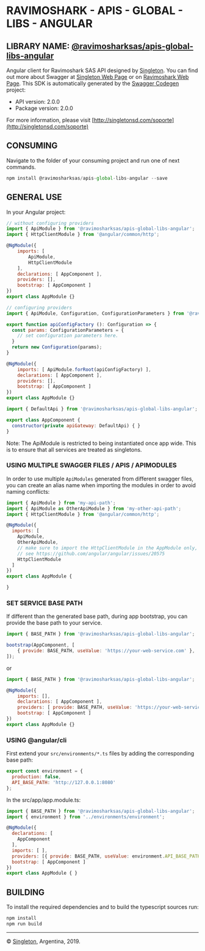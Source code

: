 # RAVIMOSHARK - APIS - GLOBAL - LIBS - ANGULAR

## LIBRARY NAME: [@ravimosharksas/apis-global-libs-angular](https://www.npmjs.com/package/@ravimosharksas/apis-global-libs-angular)

Angular client for Ravimoshark SAS API designed by [Singleton](http://singletonsd.com). You  can find out more about Swagger at [Singleton Web Page](http://singletonsd) or on [Ravimoshark Web Page](https://ravimoshark.com).
This SDK is automatically generated by the [Swagger Codegen](https://github.com/swagger-api/swagger-codegen) project:

- API version: 2.0.0
- Package version: 2.0.0

For more information, please visit [http://singletonsd.com/soporte](http://singletonsd.com/soporte)

## CONSUMING

Navigate to the folder of your consuming project and run one of next commands.

```javascript
npm install @ravimosharksas/apis-global-libs-angular --save
```

## GENERAL USE

In your Angular project:

```javascript
// without configuring providers
import { ApiModule } from '@ravimosharksas/apis-global-libs-angular';
import { HttpClientModule } from '@angular/common/http';

@NgModule({
    imports: [
        ApiModule,
        HttpClientModule
    ],
    declarations: [ AppComponent ],
    providers: [],
    bootstrap: [ AppComponent ]
})
export class AppModule {}
```

```javascript
// configuring providers
import { ApiModule, Configuration, ConfigurationParameters } from '@ravimosharksas/apis-global-libs-angular';

export function apiConfigFactory (): Configuration => {
  const params: ConfigurationParameters = {
    // set configuration parameters here.
  }
  return new Configuration(params);
}

@NgModule({
    imports: [ ApiModule.forRoot(apiConfigFactory) ],
    declarations: [ AppComponent ],
    providers: [],
    bootstrap: [ AppComponent ]
})
export class AppModule {}
```

```javascript
import { DefaultApi } from '@ravimosharksas/apis-global-libs-angular';

export class AppComponent {
  constructor(private apiGateway: DefaultApi) { }
}
```

Note: The ApiModule is restricted to being instantiated once app wide.
This is to ensure that all services are treated as singletons.

### USING MULTIPLE SWAGGER FILES / APIS / APIMODULES

In order to use multiple `ApiModules` generated from different swagger files,
you can create an alias name when importing the modules
in order to avoid naming conflicts:

```javascript
import { ApiModule } from 'my-api-path';
import { ApiModule as OtherApiModule } from 'my-other-api-path';
import { HttpClientModule } from '@angular/common/http';

@NgModule({
  imports: [
    ApiModule,
    OtherApiModule,
    // make sure to import the HttpClientModule in the AppModule only,
    // see https://github.com/angular/angular/issues/20575
    HttpClientModule
  ]
})
export class AppModule {

}
```

### SET SERVICE BASE PATH

If different than the generated base path, during app bootstrap, you can provide the base path to your service.

```javascript
import { BASE_PATH } from '@ravimosharksas/apis-global-libs-angular';

bootstrap(AppComponent, [
    { provide: BASE_PATH, useValue: 'https://your-web-service.com' },
]);
```

or

```javascript
import { BASE_PATH } from '@ravimosharksas/apis-global-libs-angular';

@NgModule({
    imports: [],
    declarations: [ AppComponent ],
    providers: [ provide: BASE_PATH, useValue: 'https://your-web-service.com' ],
    bootstrap: [ AppComponent ]
})
export class AppModule {}
```

### USING @angular/cli

First extend your `src/environments/*.ts` files by adding the corresponding base path:

```javascript
export const environment = {
  production: false,
  API_BASE_PATH: 'http://127.0.0.1:8080'
};
```

In the src/app/app.module.ts:

```javascript
import { BASE_PATH } from '@ravimosharksas/apis-global-libs-angular';
import { environment } from '../environments/environment';

@NgModule({
  declarations: [
    AppComponent
  ],
  imports: [ ],
  providers: [{ provide: BASE_PATH, useValue: environment.API_BASE_PATH }],
  bootstrap: [ AppComponent ]
})
export class AppModule { }
```

## BUILDING

To install the required dependencies and to build the typescript sources run:

```javascript
npm install
npm run build
```

----------------------

© [Singleton](http://singletonsd.com), Argentina, 2019.
